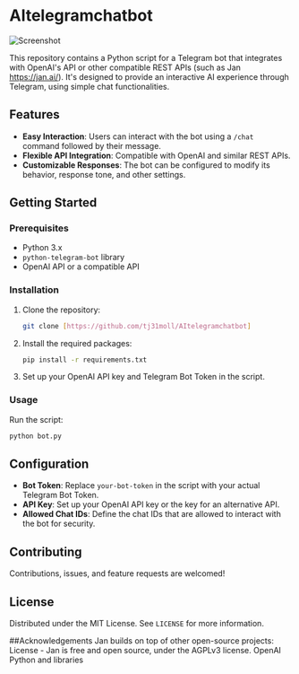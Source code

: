 # AItelegramchatbot

![Screenshot](https://github.com/tj31moll/AItelegramchatbot/assets/91799649/a6a7031e-014e-4a07-96b3-b460b4b1a9f5)

This repository contains a Python script for a Telegram bot that integrates with OpenAI's API or other compatible REST APIs (such as Jan https://jan.ai/). It's designed to provide an interactive AI experience through Telegram, using simple chat functionalities.

## Features

- **Easy Interaction**: Users can interact with the bot using a `/chat` command followed by their message.
- **Flexible API Integration**: Compatible with OpenAI and similar REST APIs.
- **Customizable Responses**: The bot can be configured to modify its behavior, response tone, and other settings.

## Getting Started

### Prerequisites

- Python 3.x
- `python-telegram-bot` library
- OpenAI API or a compatible API

### Installation

1. Clone the repository:
   ```bash
   git clone [https://github.com/tj31moll/AItelegramchatbot]
   ```

2. Install the required packages:
   ```bash
   pip install -r requirements.txt
   ```

3. Set up your OpenAI API key and Telegram Bot Token in the script.

### Usage

Run the script:
```bash
python bot.py
```

## Configuration

- **Bot Token**: Replace `your-bot-token` in the script with your actual Telegram Bot Token.
- **API Key**: Set up your OpenAI API key or the key for an alternative API.
- **Allowed Chat IDs**: Define the chat IDs that are allowed to interact with the bot for security.

## Contributing

Contributions, issues, and feature requests are welcomed!

## License

Distributed under the MIT License. See `LICENSE` for more information.


##Acknowledgements
Jan builds on top of other open-source projects: License - Jan is free and open source, under the AGPLv3 license.
OpenAI
Python and libraries
